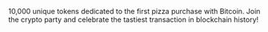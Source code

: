 10,000 unique tokens dedicated to the first pizza purchase with Bitcoin. Join the crypto party and celebrate the tastiest transaction in blockchain history!
